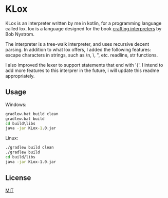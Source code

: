 # KLox

KLox is an interpreter written by me in kotlin, for a programming language called lox. lox is a language designed for the book [crafting interpreters](https://craftinginterpreters.com/) by Bob Nystrom.

The interpreter is a tree-walk interpreter, and uses recursive decent parsing. In addition to what lox offers, I added the following features:
escape characters in strings, such as \n, \\, \", etc. 
readline, str functions.

I also improved the lexer to support statements that end with '{'.
I intend to add more features to this interprer in the future, i will update this readme appropriately.

## Usage

Windows:
```bat
gradlew.bat build clean
gradlew.bat build
cd build\libs
java -jar KLox-1.0.jar
```

Linux:
```bash
./gradlew build clean
./gradlew build
cd build/libs
java -jar KLox-1.0.jar
```

## License
[MIT](https://choosealicense.com/licenses/mit/)
